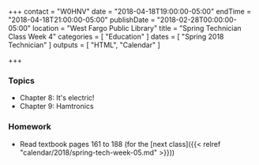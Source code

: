 +++
contact = "W0HNV"
date = "2018-04-18T19:00:00-05:00"
endTime = "2018-04-18T21:00:00-05:00"
publishDate = "2018-02-28T00:00:00-05:00"
location = "West Fargo Public Library"
title = "Spring Technician Class Week 4"
categories = [ "Education" ]
dates = [ "Spring 2018 Technician" ]
outputs = [ "HTML", "Calendar" ]

+++
### Topics

* Chapter 8: It's electric!
* Chapter 9: Hamtronics

### Homework

* Read textbook pages 161 to 188 (for the [next class]({{< relref "calendar/2018/spring-tech-week-05.md" >}}))

